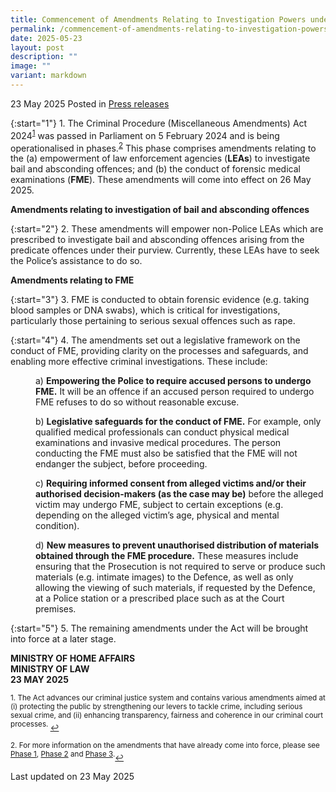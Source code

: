 ```yaml
---
title: Commencement of Amendments Relating to Investigation Powers under the Criminal Procedure (Miscellaneous Amendments) Act 2024
permalink: /commencement-of-amendments-relating-to-investigation-powers-under-criminal-procedure-miscellaneous-amendments-act-2024/
date: 2025-05-23
layout: post
description: ""
image: ""
variant: markdown
---
```

23 May 2025 Posted in [Press releases](/news/press-releases)

{:start="1"}
1.&nbsp;The Criminal Procedure (Miscellaneous Amendments) Act 2024<sup><a href="#fn1" id="ref1">1</a></sup> was passed in Parliament on 5 February 2024 and is being operationalised in phases.<sup><a href="#fn2" id="ref2">2</a></sup> This phase comprises amendments relating to the (a) empowerment of law enforcement agencies (<b>LEAs</b>) to investigate bail and absconding offences; and (b) the conduct of forensic medical examinations (<b>FME</b>). These amendments will come into effect on 26 May 2025.

<b>Amendments relating to investigation of bail and absconding offences</b>

{:start="2"}
2.&nbsp;These amendments will empower non-Police LEAs which are prescribed to investigate bail and absconding offences arising from the predicate offences under their purview. Currently, these LEAs have to seek the Police’s assistance to do so.

<b>Amendments relating to FME</b>

{:start="3"}
3.&nbsp;FME is conducted to obtain forensic evidence (e.g. taking blood samples or DNA swabs), which is critical for investigations, particularly those pertaining to serious sexual offences such as rape.

{:start="4"}
4.&nbsp;The amendments set out a legislative framework on the conduct of FME, providing clarity on the processes and safeguards, and enabling more effective criminal investigations. These include:

<p style="margin-left: 40px">a) <b>Empowering the Police to require accused persons to undergo FME.</b> It will be an offence if an accused person required to undergo FME refuses to do so without reasonable excuse.</p>

<p style="margin-left: 40px">b) <b>Legislative safeguards for the conduct of FME.</b> For example, only qualified medical professionals can conduct physical medical examinations and invasive medical procedures. The person conducting the FME must also be satisfied that the FME will not endanger the subject, before proceeding.</p>

<p style="margin-left: 40px">c) <b>Requiring informed consent from alleged victims and/or their authorised decision-makers (as the case may be)</b> before the alleged victim may undergo FME, subject to certain exceptions (e.g. depending on the alleged victim’s age, physical and mental condition).</p>

<p style="margin-left: 40px">d) <b>New measures to prevent unauthorised distribution of materials obtained through the FME procedure.</b> These measures include ensuring that the Prosecution is not required to serve or produce such materials (e.g. intimate images) to the Defence, as well as only allowing the viewing of such materials, if requested by the Defence, at a Police station or a prescribed place such as at the Court premises.</p>

{:start="5"}
5.&nbsp;The remaining amendments under the Act will be brought into force at a later stage.

<b>MINISTRY OF HOME AFFAIRS</b><br>
<b>MINISTRY OF LAW</b><br>
<b>23 MAY 2025</b>

<p></p><p><sup id="fn1">1.&nbsp;The Act advances our criminal justice system and contains various amendments aimed at (i) protecting the public by strengthening our levers to tackle crime, including serious sexual crime, and (ii) enhancing transparency, fairness and coherence in our criminal court processes. </sup><a href="#ref1" title="Jump back to footnote 1 in the text." style="font-size: 12px">↩</a></p>

<p></p><p><sup id="fn2">2.&nbsp;For more information on the amendments that have already come into force, please see&nbsp; <a href="[https://go.gov.sg/cpcphase1](https://go.gov.sg/cpcphase1)">Phase 1</a>, <a href="[https://go.gov.sg/cpcphase2](https://go.gov.sg/cpcphase2)">Phase 2</a> and <a href="[https://go.gov.sg/](https://go.gov.sg/aojpa-press-release)cpcphase3">Phase 3</a>.</sup><a href="#ref2" title="Jump back to footnote 2 in the text." style="font-size: 12px">↩</a></p>

<p class="right-side-updated">Last updated on 23 May 2025</p>

